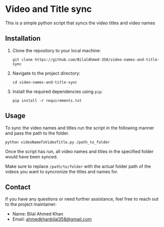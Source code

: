 # Video and Title sync

This is a simple python script that syncs the video titles and video names

## Installation

1. Clone the repository to your local machine:

    
    `git clone https://github.com/BilalAhmed-358/video-names-and-title-sync`
    

2. Navigate to the project directory:

    `cd video-names-and-title-sync`


3. Install the required dependencies    using `pip`:

    `pip install -r requirements.txt`



## Usage

To sync the video names and titles run the script in the following manner and pass the path to the folder.

`python videoNameToVideoTitle.py /path_to_folder`

Once the script has run, all video names and titles in the specified folder would have been synced.


Make sure to replace `/path/to/folder` with the actual folder path of the videos you want to syncronize the titles and names for.




## Contact

If you have any questions or need further assistance, feel free to reach out to the project maintainer:

- Name: Bilal Ahmed Khan
- Email: ahmedkhanbilal358@gmail.com